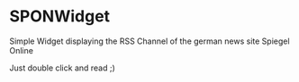 # SPONWidget
Simple Widget displaying the RSS Channel of the german news site Spiegel Online

Just double click and read ;)
